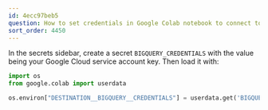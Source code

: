 ```yaml
---
id: 4ecc97beb5
question: How to set credentials in Google Colab notebook to connect to BigQuery
sort_order: 4450
---
```


In the secrets sidebar, create a secret `BIGQUERY_CREDENTIALS` with the value being your Google Cloud service account key. Then load it with:

```python
import os
from google.colab import userdata

os.environ["DESTINATION__BIGQUERY__CREDENTIALS"] = userdata.get('BIGQUERY_CREDENTIALS')
```